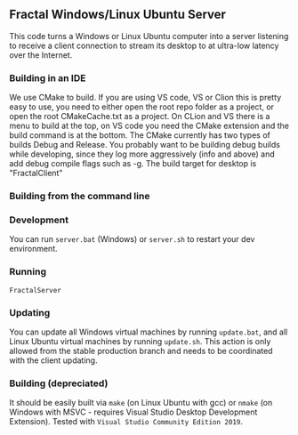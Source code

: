 ## Fractal Windows/Linux Ubuntu Server

This code turns a Windows or Linux Ubuntu computer into a server listening to receive a client connection to stream its desktop to at ultra-low latency over the Internet.
### Building in an IDE
We use CMake to build. If you are using VS code, VS or Clion this is pretty easy to use, 
you need to either open the root repo folder as a project, or open the root CMakeCache.txt
as a project. On CLion and VS there is a menu to build at the top, on VS code you need the 
CMake extension and the build command is at the bottom. The CMake currently has two types of builds
Debug and Release. You probably want to be building debug builds while developing, since they log more
aggressively (info and above) and add debug compile flags such as -g. The build target for desktop is "FractalClient"

### Building from the command line


### Development

You can run `server.bat` (Windows) or `server.sh` to restart your dev environment.

### Running

```FractalServer```

### Updating

You can update all Windows virtual machines by running `update.bat`, and all Linux Ubuntu virtual machines by running `update.sh`. This action is only allowed from the stable production branch and needs to be coordinated with the client updating.

### Building (depreciated)
It should be easily built via `make` (on Linux Ubuntu with gcc) or `nmake` (on Windows with MSVC - requires Visual Studio Desktop Development Extension). Tested with `Visual Studio Community Edition 2019`.

